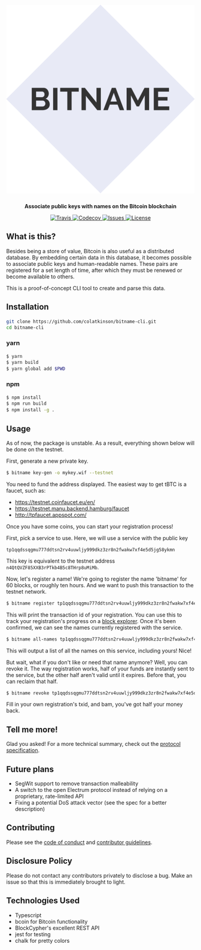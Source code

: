 <h1 align="center">
    <br />
    <img src="graphics/logo.png" alt="bitname" />
    <br />
</h1>

<p align="center"><b>Associate public keys with names on the Bitcoin blockchain</b></p>

<p align="center">
    <a href="https://travis-ci.org/colatkinson/bitname-cli">
        <img src="https://img.shields.io/travis/colatkinson/bitname-cli.svg?style=flat-square" alt="Travis" />
    </a>
    <a href="https://codecov.io/gh/colatkinson/bitname-cli">
        <img src="https://img.shields.io/codecov/c/github/colatkinson/bitname-cli.svg?style=flat-square" alt="Codecov" />
    </a>
    <a href="https://waffle.io/colatkinson/bitname-cli">
        <img src="https://img.shields.io/github/issues/colatkinson/bitname-cli.svg?style=flat-square" alt="Issues" />
    </a>
    <a href="https://www.gnu.org/licenses/lgpl.html">
        <img src="https://img.shields.io/github/license/colatkinson/bitname-cli.svg?style=flat-square" alt="License" />
    </a>
</p>

## What is this?

Besides being a store of value, Bitcoin is also useful as a distributed database. By embedding certain data in this database, it becomes possible to associate public keys and human-readable names. These pairs are registered for a set length of time, after which they must be renewed or become available to others.

This is a proof-of-concept CLI tool to create and parse this data.

## Installation

```bash
git clone https://github.com/colatkinson/bitname-cli.git
cd bitname-cli
```

### yarn

```bash
$ yarn
$ yarn build
$ yarn global add $PWD
```

### npm

```bash
$ npm install
$ npm run build
$ npm install -g .
```

## Usage

As of now, the package is unstable. As a result, everything shown below will be done on the testnet.

First, generate a new private key.

```bash
$ bitname key-gen -o mykey.wif --testnet
```

You need to fund the address displayed. The easiest way to get tBTC is a faucet, such as:

* https://testnet.coinfaucet.eu/en/
* https://testnet.manu.backend.hamburg/faucet
* http://tpfaucet.appspot.com/

Once you have some coins, you can start your registration process!

First, pick a service to use. Here, we will use a service with the public key

    tp1qqdssqgmu777ddtsn2rv4uuwljy999dkz3zr8n2fwakw7xf4e5d5jg58ykmn

This key is equivalent to the testnet address `n4QtQVZF85XXB3rPTkb4B5c8THrp8uMiMb`.

Now, let's register a name! We're going to register the name 'bitname' for 60 blocks, or roughly ten hours. And we want to push this transaction to the testnet network.

```bash
$ bitname register tp1qqdssqgmu777ddtsn2rv4uuwljy999dkz3zr8n2fwakw7xf4e5d5jg58ykmn bitname 60 -w mykey.wif --push
```

This will print the transaction id of your registration. You can use this to track your registration's progress on a [block explorer](https://www.blocktrail.com/tBTC). Once it's been confirmed, we can see the names currently registered with the service.

```bash
$ bitname all-names tp1qqdssqgmu777ddtsn2rv4uuwljy999dkz3zr8n2fwakw7xf4e5d5jg58ykmn
```

This will output a list of all the names on this service, including yours! Nice!

But wait, what if you don't like or need that name anymore? Well, you can revoke it. The way registration works, half of your funds are instantly sent to the service, but the other half aren't valid until it expires. Before that, you can reclaim that half.

```bash
$ bitname revoke tp1qqdssqgmu777ddtsn2rv4uuwljy999dkz3zr8n2fwakw7xf4e5d5jg58ykmn <txid> -w mykey.wif --push
```

Fill in your own registration's txid, and bam, you've got half your money back.

## Tell me more!

Glad you asked! For a more technical summary, check out the [protocol specification](./paper/paper.adoc).

## Future plans

* SegWit support to remove transaction malleability
* A switch to the open Electrum protocol instead of relying on a proprietary, rate-limited API
* Fixing a potential DoS attack vector (see the spec for a better description)

## Contributing

Please see the [code of conduct](CODE_OF_CONDUCT.md) and [contributor guidelines](CONTRIBUTING.md).

## Disclosure Policy

Please do not contact any contributors privately to disclose a bug. Make an issue so that this is immediately brought to light.

## Technologies Used

* Typescript
* bcoin for Bitcoin functionality
* BlockCypher's excellent REST API
* jest for testing
* chalk for pretty colors

